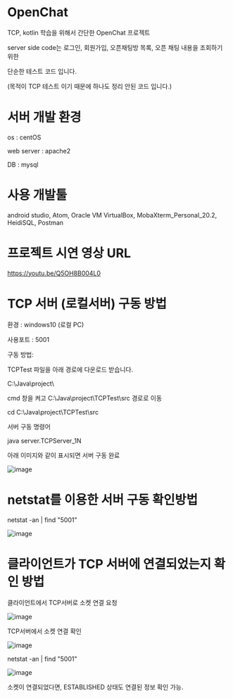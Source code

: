 # OpenChat
TCP, kotlin 학습을 위해서 간단한 OpenChat 프로젝트

server side code는 로그인, 회원가입, 오픈채팅방 목록, 오픈 채팅 내용을 조회하기 위한

단순한 테스트 코드 입니다. 

(목적이 TCP 테스트 이기 때문에 하나도 정리 안된 코드 입니다.)

# 서버 개발 환경

  os : centOS

  web server : apache2

  DB : mysql


# 사용 개발툴

android studio, Atom, Oracle VM VirtualBox, MobaXterm_Personal_20.2, HeidiSQL, Postman


# 프로젝트 시연 영상 URL
https://youtu.be/Q5OH8B004L0


# TCP 서버 (로컬서버) 구동 방법

환경 : windows10 (로컬 PC)

사용포트 : 5001

구동 방법: 

TCPTest 파일을 아래 경로에 다운로드 받습니다.

C:\Java\project\

cmd 창을 켜고 C:\Java\project\TCPTest\src 경로로 이동

cd C:\Java\project\TCPTest\src

서버 구동 명령어

java server.TCPServer_1N

아래 이미지와 같이 표시되면 서버 구동 완료

![image](https://user-images.githubusercontent.com/75319175/119644102-7936d180-be57-11eb-9ded-b5980568fb85.png)

# netstat를 이용한 서버 구동 확인방법

netstat -an | find "5001"

![image](https://user-images.githubusercontent.com/75319175/119644526-e8acc100-be57-11eb-896e-92b0b82623a0.png)

# 클라이언트가 TCP 서버에 연결되었는지 확인 방법

클라이언트에서 TCP서버로 소켓 연결 요청

![image](https://user-images.githubusercontent.com/75319175/119644914-6bce1700-be58-11eb-9c93-8211edf58b4e.png)

TCP서버에서 소켓 연결 확인

![image](https://user-images.githubusercontent.com/75319175/119644890-6244af00-be58-11eb-9408-1d2d7dc42019.png)


netstat -an | find "5001"

![image](https://user-images.githubusercontent.com/75319175/119644777-3a554b80-be58-11eb-826f-14b9918620b1.png)

소켓이 연결되었다면, ESTABLISHED 상태도 연결된 정보 확인 가능.
